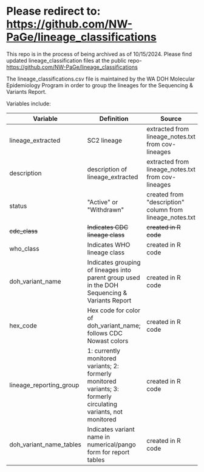 # Please redirect to: https://github.com/NW-PaGe/lineage_classifications 

This repo is in the process of being archived as of 10/15/2024. Please find updated lineage_classification files at the public repo- https://github.com/NW-PaGe/lineage_classifications 

The lineage_classifications.csv file is maintained by the WA DOH Molecular Epidemiology Program in order to group the lineages for the Sequencing & Variants Report.

Variables include:

| Variable  | Definition | Source |
| ------------- | ------------- | ------------- |
| lineage_extracted  | SC2 lineage | extracted from lineage_notes.txt from cov-lineages  |
| description  | description of lineage_extracted | extracted from lineage_notes.txt from cov-lineages  |
| status  | "Active" or "Withdrawn" | created from "description" column from lineage_notes.txt  |
| ~~cdc_class~~  | ~~Indicates CDC lineage class~~ | ~~created in R code~~  |(Commented out of script 9/17/2024 due to CDC no longer maintaining this information)
| who_class  | Indicates WHO lineage class | created in R code  |
| doh_variant_name  | Indicates grouping of lineages into parent group used in the DOH Sequencing & Variants Report | created in R code  |
| hex_code  | Hex code for color of doh_variant_name; follows CDC Nowast colors | created in R code  |
| lineage_reporting_group  | 1: currently monitored variants; 2: formerly monitored variants; 3: formerly circulating variants, not monitored | created in R code  |
| doh_variant_name_tables  | Indicates variant name in numerical/pango form for report tables | created in R code  |
